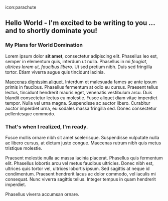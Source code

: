icon:parachute

## Hello World - I'm excited to be writing to you ... and to shortly dominate you!

### My Plans for World Domination
Lorem ipsum dolor **sit amet**, consectetur adipiscing elit. Phasellus leo est, semper in elementum quis, interdum ut nulla. Phasellus in mi *feugiat, ultrices lorem ut, faucibus libero*. Ut sed pretium nibh. Duis sed fringilla tortor. Etiam viverra augue quis tincidunt lacinia. 

[Maecenas dignissim aliquet](/story). Interdum et malesuada fames ac ante ipsum primis in faucibus. Phasellus fermentum at odio eu cursus. Praesent tellus lectus, tincidunt hendrerit mauris eget, venenatis vestibulum arcu. Duis blandit consectetur lectus eu molestie. Fusce aliquet diam vitae imperdiet tempor. Nulla vel urna magna. Suspendisse ac auctor libero. Curabitur auctor imperdiet urna, eu sodales massa fringilla sed. Donec consectetur pellentesque commodo.

### That's when I realized, I'm ready.

Fusce mollis ornare nibh sit amet scelerisque. Suspendisse vulputate nulla ac libero cursus, at dictum justo congue. Maecenas rutrum nibh quis metus tristique molestie. 

Praesent molestie nulla ac massa lacinia placerat. Phasellus quis fermentum elit. Phasellus lobortis arcu vel metus faucibus ultricies. Donec nibh est, ultrices quis tortor vel, ultrices lobortis ipsum. Sed sagittis at neque id condimentum. Praesent hendrerit lacus ac dolor commodo, vel iaculis mi consequat. Nunc viverra sagittis tellus. Integer tempus in quam hendrerit imperdiet.

Phasellus viverra accumsan ornare. 
